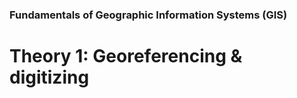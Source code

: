### Fundamentals of Geographic Information Systems (GIS)

# Theory 1: Georeferencing & digitizing


<!--stackedit_data:
eyJoaXN0b3J5IjpbLTc3ODg4OTg2N119
-->